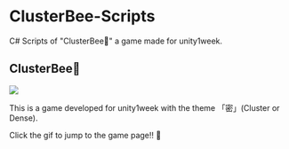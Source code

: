 # ClusterBee-Scripts
C# Scripts of "ClusterBee🐝" a game made for unity1week.

## ClusterBee🐝
[![](ClusterBee.gif)](https://unityroom.com/games/cluster_bee)

This is a game developed for unity1week with the theme 「密」(Cluster or Dense).

Click the gif to jump to the game page!! 👀
